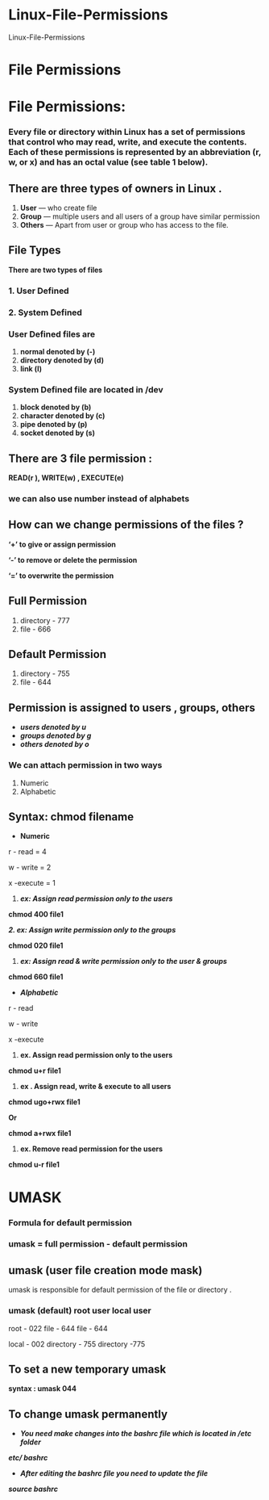 # Linux-File-Permissions
Linux-File-Permissions
# File Permissions



# **File Permissions:**

### **Every file or directory within Linux has a set of permissions that control who may read, write, and execute the contents. Each of these permissions is represented by an abbreviation (r, w, or x) and has an octal value (see table 1 below).**

## There are three types of owners in Linux .

1. **User** — who create file
2. **Group** — multiple users and all users of a group have similar permission
3. **Others** — Apart from user or group who has access to the file.

## File Types

**There are two types of files** 

### 1. User Defined

### 2. System Defined

### User Defined files are

1. **normal denoted by (-)**
2. **directory denoted by (d)**
3. **link (l)**

### System Defined file are located in /dev

1. **block denoted by (b)**
2. **character denoted by (c)**
3. **pipe denoted by (p)**
4. **socket denoted by (s)**

## There are 3 file permission :

**READ(r ), WRITE(w) , EXECUTE(e)**




### we can also use number instead of alphabets


## How can we change permissions of the files ?

**‘+’ to give or assign permission**

**‘-’  to remove  or delete the permission**

**‘=’  to overwrite the permission**

## Full Permission

1. directory - 777
2. file - 666 

## Default Permission

1. directory - 755
2. file - 644

## Permission is assigned to users , groups, others

- ***users denoted by u***
- ***groups denoted by g***
- ***others denoted by o***

### We can attach permission in two ways

1. Numeric 
2. Alphabetic

## Syntax: chmod <permission> filename

- **Numeric**

r - read = 4

w - write = 2

x -execute = 1


1. ***ex: Assign read permission only to the users*** 

**chmod  400 file1** 



 ***2. ex: Assign write permission only to the groups***

**chmod  020 file1** 



1. ***ex: Assign read & write permission only to the user & groups***

**chmod  660 file1**



- ***Alphabetic***

r - read 

w - write 

x -execute 

1.  **ex. Assign read permission only to the users**

**chmod u+r file1**



1. **ex . Assign read, write & execute to all users**

**chmod ugo+rwx file1** 


**Or**

**chmod a+rwx file1**



1. **ex. Remove read permission for the users**

**chmod u-r file1**



# UMASK

### Formula for default permission

### umask = full permission - default permission

## umask (user file creation mode mask)

umask is responsible for default permission of the file or directory .

### umask (default)                               root user                           local user

root - 022                                                      file - 644                                        file - 644

local - 002                                                     directory - 755                                directory -775

## **To set a new temporary umask**

 **syntax :   umask 044**

## To change umask permanently

- ***You need make changes into the bashrc file which is located in /etc folder***

***etc/ bashrc*** 

- ***After editing the bashrc file you need to update the file***

***source bashrc***

##
